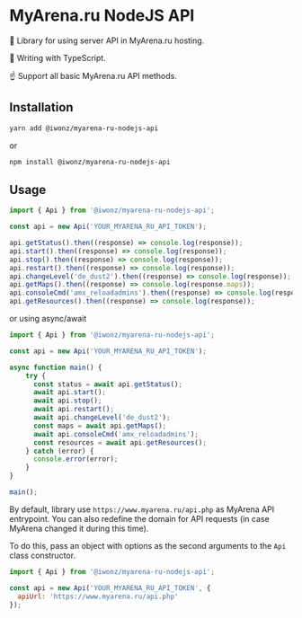 # MyArena.ru NodeJS API
🔫 Library for using  server API in MyArena.ru hosting.

🤘 Writing with TypeScript.

☝️ Support all basic MyArena.ru API methods.

## Installation
```bash
yarn add @iwonz/myarena-ru-nodejs-api
```
or
```bash
npm install @iwonz/myarena-ru-nodejs-api
```

## Usage
```javascript
import { Api } from '@iwonz/myarena-ru-nodejs-api';

const api = new Api('YOUR_MYARENA_RU_API_TOKEN');

api.getStatus().then((response) => console.log(response));
api.start().then((response) => console.log(response));
api.stop().then((response) => console.log(response));
api.restart().then((response) => console.log(response));
api.changeLevel('de_dust2').then((response) => console.log(response));
api.getMaps().then((response) => console.log(response.maps));
api.consoleCmd('amx_reloadadmins').then((response) => console.log(response));
api.getResources().then((response) => console.log(response));
```
or using async/await
```javascript
import { Api } from '@iwonz/myarena-ru-nodejs-api';

const api = new Api('YOUR_MYARENA_RU_API_TOKEN');

async function main() {
    try {
      const status = await api.getStatus();
      await api.start();
      await api.stop();
      await api.restart();
      await api.changeLevel('de_dust2');
      const maps = await api.getMaps();
      await api.consoleCmd('amx_reloadadmins');
      const resources = await api.getResources();
    } catch (error) {
      console.error(error);
    }
}

main();
```
By default, library use `https://www.myarena.ru/api.php` as MyArena API entrypoint.
You can also redefine the domain for API requests (in case MyArena changed it during this time).

To do this, pass an object with options as the second arguments to the `Api` class constructor.
```javascript
import { Api } from '@iwonz/myarena-ru-nodejs-api';

const api = new Api('YOUR_MYARENA_RU_API_TOKEN', {
  apiUrl: 'https://www.myarena.ru/api.php'
});
```
